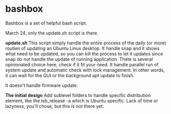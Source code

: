# bashbox
Bashbox is a set of helpful bash script.

March 24, only the update.sh script is there.

__update.sh__
This script simply handle the entire process of the daily (or more) routien of updating an Ubuntu Linux desktop.
It handle snap and it shows what need to be updated, so you can kill the process to let it updates since snap do not handle the update of running application.
Thete is several opinionated choice here, check if it fit your need.
It handle parallel run of system update and automatic check with lock management. In other words, it can wait for the GUI or the background apt update to finish.

It doesn't handle firmware update.


__The initial design__
Add sublevel folders to handle specific distribution element, like the lsb_release -a which is Ubuntu specific.
Lack of time or lazyness, you'll chose, but this is not there yet.
